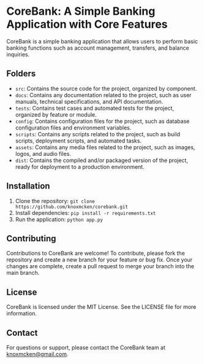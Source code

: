 # CoreBank: A Simple Banking Application with Core Features

CoreBank is a simple banking application that allows users to perform basic banking functions such as account management, transfers, and balance inquiries. 

## Folders

- `src`: Contains the source code for the project, organized by component.
- `docs`: Contains any documentation related to the project, such as user manuals, technical specifications, and API documentation.
- `tests`: Contains test cases and automated tests for the project, organized by feature or module.
- `config`: Contains configuration files for the project, such as database configuration files and environment variables.
- `scripts`: Contains any scripts related to the project, such as build scripts, deployment scripts, and automated tasks.
- `assets`: Contains any media files related to the project, such as images, logos, and audio files.
- `dist`: Contains the compiled and/or packaged version of the project, ready for deployment to a production environment.

## Installation

1. Clone the repository: `git clone https://github.com/knoxmcken/corebank.git`
2. Install dependencies: `pip install -r requirements.txt`
3. Run the application: `python app.py`

## Contributing

Contributions to CoreBank are welcome! To contribute, please fork the repository and create a new branch for your feature or bug fix. Once your changes are complete, create a pull request to merge your branch into the main branch.

## License

CoreBank is licensed under the MIT License. See the LICENSE file for more information.

## Contact

For questions or support, please contact the CoreBank team at knoxmcken@gmail.com.
